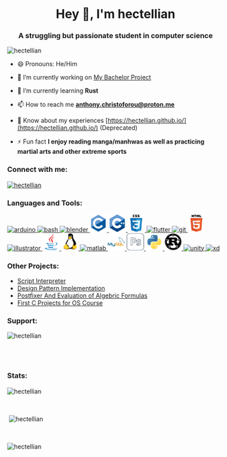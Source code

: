 <h1 align="center">Hey 👋, I'm hectellian</h1>
<h3 align="center">A struggling but passionate student in computer science</h3>

<p align="left"> <img src="https://komarev.com/ghpvc/?username=hectellian&label=Profile%20views&color=0e75b6&style=flat" alt="hectellian" /> </p>

- 😄 Pronouns: He/Him

- 🔭 I’m currently working on [My Bachelor Project](https://github.com/hectellian/bachelorproject)

- 🌱 I’m currently learning **Rust**

- 📫 How to reach me **anthony.christoforou@proton.me**

- 📄 Know about my experiences [https://hectellian.github.io/](https://hectellian.github.io/) (Deprecated)

- ⚡ Fun fact **I enjoy reading manga/manhwas as well as practicing martial arts and other extreme sports**

<h3 align="left">Connect with me:</h3>
<p align="left">
<a href="https://twitter.com/hectellian" target="blank"><img align="center" src="https://raw.githubusercontent.com/rahuldkjain/github-profile-readme-generator/master/src/images/icons/Social/twitter.svg" alt="hectellian" height="30" width="40" /></a>
</p>

<h3 align="left">Languages and Tools:</h3>
<p align="left"> <a href="https://www.arduino.cc/" target="_blank" rel="noreferrer"> <img src="https://cdn.worldvectorlogo.com/logos/arduino-1.svg" alt="arduino" width="40" height="40"/> </a> <a href="https://www.gnu.org/software/bash/" target="_blank" rel="noreferrer"> <img src="https://www.vectorlogo.zone/logos/gnu_bash/gnu_bash-icon.svg" alt="bash" width="40" height="40"/> </a> <a href="https://www.blender.org/" target="_blank" rel="noreferrer"> <img src="https://download.blender.org/branding/community/blender_community_badge_white.svg" alt="blender" width="40" height="40"/> </a> <a href="https://www.cprogramming.com/" target="_blank" rel="noreferrer"> <img src="https://raw.githubusercontent.com/devicons/devicon/master/icons/c/c-original.svg" alt="c" width="40" height="40"/> </a> <a href="https://www.w3schools.com/cpp/" target="_blank" rel="noreferrer"> <img src="https://raw.githubusercontent.com/devicons/devicon/master/icons/cplusplus/cplusplus-original.svg" alt="cplusplus" width="40" height="40"/> </a> <a href="https://www.w3schools.com/css/" target="_blank" rel="noreferrer"> <img src="https://raw.githubusercontent.com/devicons/devicon/master/icons/css3/css3-original-wordmark.svg" alt="css3" width="40" height="40"/> </a> <a href="https://flutter.dev" target="_blank" rel="noreferrer"> <img src="https://www.vectorlogo.zone/logos/flutterio/flutterio-icon.svg" alt="flutter" width="40" height="40"/> </a> <a href="https://git-scm.com/" target="_blank" rel="noreferrer"> <img src="https://www.vectorlogo.zone/logos/git-scm/git-scm-icon.svg" alt="git" width="40" height="40"/> </a> <a href="https://www.w3.org/html/" target="_blank" rel="noreferrer"> <img src="https://raw.githubusercontent.com/devicons/devicon/master/icons/html5/html5-original-wordmark.svg" alt="html5" width="40" height="40"/> </a> <a href="https://www.adobe.com/in/products/illustrator.html" target="_blank" rel="noreferrer"> <img src="https://www.vectorlogo.zone/logos/adobe_illustrator/adobe_illustrator-icon.svg" alt="illustrator" width="40" height="40"/> </a> <a href="https://www.java.com" target="_blank" rel="noreferrer"> <img src="https://raw.githubusercontent.com/devicons/devicon/master/icons/java/java-original.svg" alt="java" width="40" height="40"/> </a> <a href="https://www.linux.org/" target="_blank" rel="noreferrer"> <img src="https://raw.githubusercontent.com/devicons/devicon/master/icons/linux/linux-original.svg" alt="linux" width="40" height="40"/> </a> <a href="https://www.mathworks.com/" target="_blank" rel="noreferrer"> <img src="https://upload.wikimedia.org/wikipedia/commons/2/21/Matlab_Logo.png" alt="matlab" width="40" height="40"/> </a> <a href="https://www.mysql.com/" target="_blank" rel="noreferrer"> <img src="https://raw.githubusercontent.com/devicons/devicon/master/icons/mysql/mysql-original-wordmark.svg" alt="mysql" width="40" height="40"/> </a> <a href="https://www.photoshop.com/en" target="_blank" rel="noreferrer"> <img src="https://raw.githubusercontent.com/devicons/devicon/master/icons/photoshop/photoshop-line.svg" alt="photoshop" width="40" height="40"/> </a> <a href="https://www.python.org" target="_blank" rel="noreferrer"> <img src="https://raw.githubusercontent.com/devicons/devicon/master/icons/python/python-original.svg" alt="python" width="40" height="40"/> </a> <a href="https://www.rust-lang.org" target="_blank" rel="noreferrer"> <img src="https://raw.githubusercontent.com/devicons/devicon/master/icons/rust/rust-plain.svg" alt="rust" width="40" height="40"/> </a> <a href="https://unity.com/" target="_blank" rel="noreferrer"> <img src="https://www.vectorlogo.zone/logos/unity3d/unity3d-icon.svg" alt="unity" width="40" height="40"/> </a> <a href="https://www.adobe.com/products/xd.html" target="_blank" rel="noreferrer"> <img src="https://cdn.worldvectorlogo.com/logos/adobe-xd.svg" alt="xd" width="40" height="40"/> </a> </p>

<h3 align="left">Other Projects:</h3>

- [Script Interpreter](https://github.com/hectellian/formula-inter)
- [Design Pattern Implementation](https://github.com/hectellian/design-patterns-2)
- [Postfixer And Evaluation of Algebric Formulas](https://github.com/hectellian?tab=repositories)
- [First C Projects for OS Course](https://github.com/hectellian/sys_projects)

<h3 align="left">Support:</h3>
<p><a href="https://ko-fi.com/hectellian"> <img align="left" src="https://cdn.ko-fi.com/cdn/kofi3.png?v=3" height="50" width="210" alt="hectellian" /></a></p><br><br><br><br>

<h3 align="left">Stats:</h3>

<p><img align="center" src="https://github-readme-stats.vercel.app/api/top-langs?username=hectellian&show_icons=true&locale=en&layout=compact" alt="hectellian" /></p><br>
<p>&nbsp;<img align="center" src="https://github-readme-stats.vercel.app/api?username=hectellian&show_icons=true&locale=en" alt="hectellian" /></p><br>

<p><img align="center" src="https://github-readme-streak-stats.herokuapp.com/?user=hectellian&" alt="hectellian" /></p>
